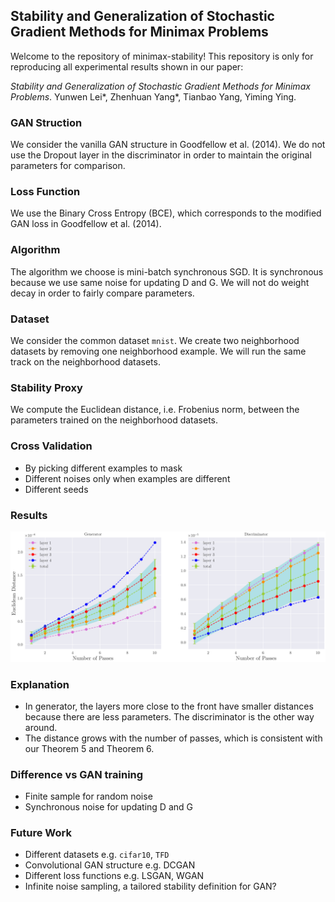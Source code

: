 ## Stability and Generalization of Stochastic Gradient Methods for Minimax Problems

Welcome to the repository of minimax-stability! This repository is only for reproducing all experimental results shown in our paper:

*Stability and Generalization of Stochastic Gradient Methods for Minimax Problems*. Yunwen Lei\*, Zhenhuan Yang\*, Tianbao Yang, Yiming Ying.

### GAN Struction
We consider the vanilla GAN structure in Goodfellow et al. (2014).
We do not use the Dropout layer in the discriminator in order to maintain the original parameters for comparison.

### Loss Function
We use the Binary Cross Entropy (BCE), which corresponds to the modified GAN loss in Goodfellow et al. (2014).

### Algorithm
The algorithm we choose is mini-batch synchronous SGD.
It is synchronous because we use same noise for updating D and G.
We will not do weight decay in order to fairly compare parameters.

### Dataset 
We consider the common dataset `mnist`. 
We create two neighborhood datasets by removing one neighborhood example.
We will run the same track on the neighborhood datasets.

### Stability Proxy
We compute the Euclidean distance, i.e. Frobenius norm, between the parameters trained on the neighborhood datasets.

### Cross Validation
- By picking different examples to mask
- Different noises only when examples are different
- Different seeds 

### Results

![mnist_cpu](res/mnist_cuda.png)

### Explanation
- In generator, the layers more close to the front have smaller distances because there are less parameters. The discriminator is the other way around.
- The distance grows with the number of passes, which is consistent with our Theorem 5 and Theorem 6.

### Difference vs GAN training
- Finite sample for random noise
- Synchronous noise for updating D and G

### Future Work
- Different datasets e.g. `cifar10`, `TFD`
- Convolutional GAN structure e.g. DCGAN
- Different loss functions e.g. LSGAN, WGAN
- Infinite noise sampling, a tailored stability definition for GAN?
